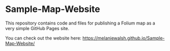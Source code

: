 # Sample-Map-Website

This repository contains code and files for publishing a Folium map as a very simple GitHub Pages site.

You can check out the website here: https://melaniewalsh.github.io/Sample-Map-Website/
